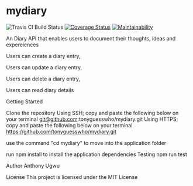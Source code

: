 # mydiary

![Travis CI Build Status](https://travis-ci.com/tonyguesswho/mydiary.svg?branch=server) [![Coverage Status](https://coveralls.io/repos/github/tonyguesswho/mydiary/badge.png?branch=server&service=github)](https://coveralls.io/github/tonyguesswho/mydiary?branch=server) [![Maintainability](https://api.codeclimate.com/v1/badges/15eacf08440f2ac951d6/maintainability)](https://codeclimate.com/github/tonyguesswho/mydiary/maintainability)



An Diary API that enables users to document their thoughts, ideas and expereiences

Users can create a diary entry,

Users can update a diary entry,

Users can delete a diary entry,

Users can read diary details

Getting Started

Clone the repository
Using SSH; copy and paste the following below on your terminal git@github.com:tonyguesswho/mydiary.git
Using HTTPS; copy and paste the following below on your terminal
https://github.com/tonyguesswho/mydiary.git

use the command "cd mydiary" to move into the application folder

run npm install to install the application dependencies
 Testing
npm run test

Author
Anthony Ugwu

License
This project is licensed under the MIT License 
